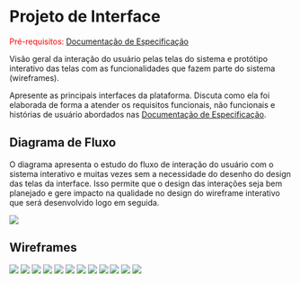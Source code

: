 
# Projeto de Interface

<span style="color:red">Pré-requisitos: <a href="2-Especificação do Projeto.md"> Documentação de Especificação</a></span>

Visão geral da interação do usuário pelas telas do sistema e protótipo interativo das telas com as funcionalidades que fazem parte do sistema (wireframes).

 Apresente as principais interfaces da plataforma. Discuta como ela foi elaborada de forma a atender os requisitos funcionais, não funcionais e histórias de usuário abordados nas <a href="2-Especificação do Projeto.md"> Documentação de Especificação</a>.

## Diagrama de Fluxo

O diagrama apresenta o estudo do fluxo de interação do usuário com o sistema interativo e  muitas vezes sem a necessidade do desenho do design das telas da interface. Isso permite que o design das interações seja bem planejado e gere impacto na qualidade no design do wireframe interativo que será desenvolvido logo em seguida.

<img src="https://user-images.githubusercontent.com/86859418/191098451-4965117d-e660-4573-8aaa-723693ff0ca7.jpg">

## Wireframes
<img src="https://user-images.githubusercontent.com/103954209/193478885-0b8ef9bb-32d3-47db-afb7-cb02d55907b2.png">
<img src="https://user-images.githubusercontent.com/103954209/193478921-8e39f839-851a-4eb1-b38c-9dc56edc0f0c.png">
<img src="https://user-images.githubusercontent.com/103954209/193478935-51adb24d-259d-4c09-a361-d8eb09eee3fd.png">
<img src="https://user-images.githubusercontent.com/103954209/193478997-3bd0bcab-6d54-48dd-a325-b3b1c3c6c001.png">
<img src="https://user-images.githubusercontent.com/103954209/193479025-b9c8ef6b-e88e-4cef-a49f-8f9cae8b076d.png">
<img src="https://user-images.githubusercontent.com/103954209/193479220-f4a54546-023c-48f1-add7-dafb4c3044b7.png">
<img src="https://user-images.githubusercontent.com/103954209/193479153-ac2cc56c-b464-4c86-9d87-ce26757978cc.png">
<img src="https://user-images.githubusercontent.com/103954209/193479054-0b8b7aa3-b6c9-47ea-a6af-a7f8412c50d8.png">
<img src="https://user-images.githubusercontent.com/103954209/193479095-80c7f294-e16d-4fc3-a97d-8a9c3e929197.png">
<img src="https://user-images.githubusercontent.com/103954209/193479119-5f416964-22cf-405a-bdd1-010d0ab669fe.png">
<img src="https://user-images.githubusercontent.com/103954209/193479180-dcb89bb8-95ed-44c9-a0a6-84b2997e00ef.png">
<img src="https://user-images.githubusercontent.com/103954209/193479186-a6a749fd-951f-450b-870b-f85c63d9c6a9.png">
